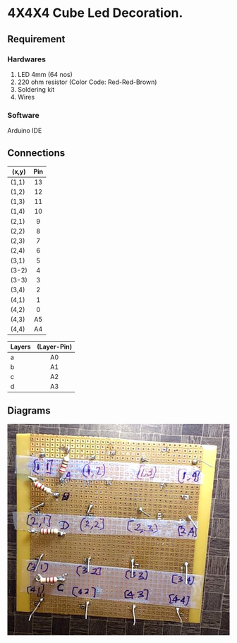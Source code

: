 # 4X4X4 Cube Led Decoration.

## Requirement

### Hardwares

1. LED 4mm (64 nos)
2. 220 ohm resistor (Color Code: Red-Red-Brown)
3. Soldering kit 
4. Wires 

### Software

Arduino IDE

## Connections

| (x,y)         | Pin           |
| ------------- |:-------------:|
| (1,1) | 13     |
| (1,2) | 12     |
| (1,3) | 11     |
| (1,4) | 10     |
| (2,1) | 9      |
| (2,2) | 8      |
| (2,3) | 7      |         
| (2,4) | 6      |  
| (3,1) | 5      | 
| (3-2) | 4      | 
| (3-3) | 3      |
| (3,4) | 2      | 
| (4,1) | 1      | 
| (4,2) | 0      | 
| (4,3) | A5     |
| (4,4) | A4     |

| Layers | (Layer-Pin) |
| ------------- |:-------------:|
| a | A0 | 
| b | A1 |
| c |A2 |
| d | A3 |

## Diagrams

![Axis](https://github.com/sourabh48/4X4X4-Cube-Led-Decoration./blob/master/F74XIO8J6IF23Z1.LARGE.jpg)

